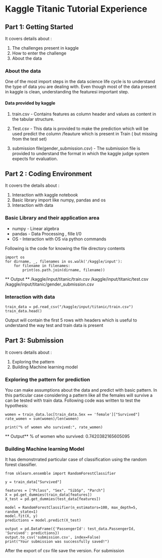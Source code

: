 ﻿# Kaggle Titanic Tutorial Experience
## Part 1: Getting Started
It covers details about :
1. The challenges present in kaggle 
2.  How to enter the challenge
3.  About  the data

### About the data
One of the most import steps in the data science life cycle is to understand the type of data you are dealing with.
Even though  most of the data present in kaggle is clean, understanding the featuresi important step.

#### Data provided by kaggle
1. train.csv - Contains features as column header and values as content in the tabular structure.
 
2. Test.csv - This data is provided to make the prediction which will be used predict the column /feauture which is present in Train ( but missing from the test set) 
 3. submission file(gender_submission.csv) - The submission file is provided to understand the format in which the kaggle judge system expects for evaluation.

## Part 2 : Coding Environment
It covers the details about :
1. Interaction with kaggle notebook
2.  Basic library import like numpy, pandas and os
3.  Interaction with data


### Basic Library and their application area

* numpy - Linear algebra
* pandas - Data Processing , fille I/0
* OS - Interaction with OS via python commands 

Following is the code for knowing the file directory contents
```
import os
for dirname, _, filenames in os.walk('/kaggle/input'):
    for filename in filenames:
        print(os.path.join(dirname, filename))
```
** Output **
/kaggle/input/titanic/train.csv
/kaggle/input/titanic/test.csv
/kaggle/input/titanic/gender_submission.csv

### Interaction with data

```
train_data = pd.read_csv("/kaggle/input/titanic/train.csv")
train_data.head()
``` 
  Output will contain the first 5 rows with headers which is useful to understand the way test and train data is present

## Part 3: Submission

It covers details about :
1.  Exploring the pattern
2.  Building Machine learning model 

### Exploring the pattern for prediction

You can make assumptions about the data and predict with basic pattern.
In this particular case considering a pattern like all the females will survive a can be tested with train data.
Following code was written to test the hypothesis:
```
women = train_data.loc[train_data.Sex == 'female']["Survived"]
rate_women = sum(women)/len(women)

print("% of women who survived:", rate_women)
```
** Output**
% of women who survived: 0.7420382165605095

### Building Machine learning Model

It has demonstrrated particular case of classification using the random forest classifier.
```
from sklearn.ensemble import RandomForestClassifier

y = train_data["Survived"]

features = ["Pclass", "Sex", "SibSp", "Parch"]
X = pd.get_dummies(train_data[features])
X_test = pd.get_dummies(test_data[features])

model = RandomForestClassifier(n_estimators=100, max_depth=5, random_state=1)
model.fit(X, y)
predictions = model.predict(X_test)

output = pd.DataFrame({'PassengerId': test_data.PassengerId, 'Survived': predictions})
output.to_csv('submission.csv', index=False)
print("Your submission was successfully saved!")
```

After the export of csv file save the version. For submission
